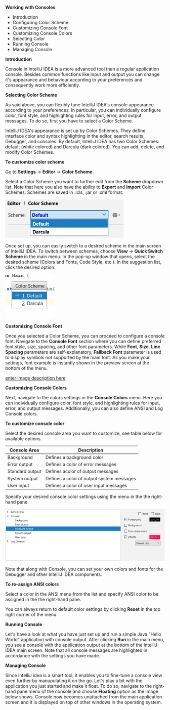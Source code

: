 **Working with Consoles**

 - Introduction
 - Configuring Color Scheme
 - Customizing Console Font 
 - Customizing Console Colors
 - Selecting Color
 - Running Console
 - Managing Console
 
 **Introduction**

Console in IntelliJ IDEA is a more advanced tool than a regular application console. Besides common functions like input and output you can change it's appearance and behaviour according to your preferences and сonsequently work more efficiently.
 
 **Selecting Color Scheme**

As said above, you can flexibly tune IntelliJ IDEA's console appearance according to your preferences. In particular, you can individually configure color, font style, and highlighting rules for input, error, and output messages.  To do so, first you have to select a Color Scheme.

IntelliJ IDEA's appearance is set up by Color Schemes. They define interface color and syntax highlighting in the editor, search results, Debugger, and consoles. By default, IntelliJ IDEA has two Color Schemes: default (white colored) and Darcula (dark colored). You can add, delete, and modify Color Schemes.

**To customize color scheme**

Go to **Settings** -> **Editor** -> **Color Scheme**.

Select a Color Scheme you want to further edit from the **Scheme** dropdown list. Note that here you also have the ability to **Export** and **Import** Color Schemes. Schemes are saved in .icls, .jar or .xml format.

![enter image description here](https://github.com/DmitryBondarenko1/solid-spoon/blob/master/Scheme.jpg)

Once set up, you can easily switch to a desired scheme in the main screen of IntelliJ IDEA. To switch between schemes, choose **View** -> **Quick Switch Scheme** in the main menu. In the pop-up window that opens, select the desired scheme (Colors and Fonts, Code Style, etc.). In the suggestion list, click the desired option.

![enter image description here](https://github.com/DmitryBondarenko1/solid-spoon/blob/master/Switch.jpg)

**Customizing Console Font** 
 
Once you selected a Color Scheme, you can proceed to configure a console font. Navigate to the **Console Font** section where you can define preferred font style, size, spacing, and other font parameters. While **Font**, **Size**, **Line Spacing** parameters are self-explanatory, **Fallback Font** parameter is used to display symbols not supported by the main font. As you make your settings, font example is instantly shown in the preview screen at the bottom of the menu.

[enter image description here](https://github.com/DmitryBondarenko1/solid-spoon/blob/master/font.jpg)

**Customizing Console Colors** 

Next, navigate to the colors settings in the **Console Colors** menu. Here you can individually configure color, font style, and highlighting rules for input, error, and output messages. Additionally, you can also define ANSI and Log Console colors.

**To customize console color**

Select the desired console area you want to customize, see table below for available options.

|Console Area|  Description|
|--|--|
| Background| Defines a background color |
| Error output | Defines a color of error messages |
| Standard output | Defines acolor of output messages  |
| System output | Defines a color of output system messages |
| User input| Defines a color of user input messages |

Specify your desired console color settings using the menu in the the right-hand pane.

![enter image description here](https://github.com/DmitryBondarenko1/solid-spoon/blob/master/ConsoleColor1.jpg)

Note that along with Console, you can set your own colors and fonts for the Debugger and other IntelliJ IDEA components.

**To re-assign ANSI colors**

Select a color in the ANSI menu from the list and specify ANSI color to be assigned in the the right-hand pane.

You can always return to default color settings by clicking **Reset** in the top right corner of the menu.

**Running Console**

Let's have a look at what you have just set up and run a simple Java "Hello World" application with console output. After clicking **Run** in the main menu, you see a console with the application output at the bottom of the IntelliJ IDEA main screen. Note that all console messages are highlighted in accordance with the settings you have made.

**Managing Console**

Since IntelliJ idea is a smart tool, it enables you to fine-tune a console view even further by manupulating it on the go. Let's play a bit with the application you just started and make it float. To do so, navigate to the right-hand pane menu of the console and choose **Floating** option as the image below shows. Console now becomes unattached from the main application screen and it is displayed on top of other windows in the operating system. 

